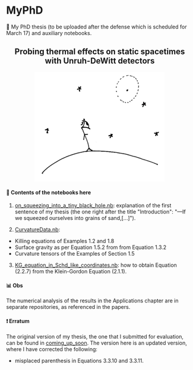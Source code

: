 # MyPhD 

:notebook_with_decorative_cover: My PhD thesis (to be uploaded after the defense which is scheduled for March 17) and auxiliary notebooks.

<div align="center">
  <h2 align="center">Probing thermal effects on static spacetimes <br> with Unruh-DeWitt detectors</h2>
  <img align="center" src="obs_stars.png" alt="drawing" width="350"/>
</div>

#### :open_file_folder: Contents of the notebooks here

1. [on_squeezing_into_a_tiny_black_hole.nb](on_squeezing_into_a_tiny_black_hole.nb): explanation of the first sentence of my thesis (the one right after the title "Introduction": "—If we squeezed ourselves into grains of sand,\[...\]").

2. [CurvatureData.nb](CurvatureData.nb): 
  - Killing equations of Examples 1.2 and 1.8
  - Surface gravity as per Equation 1.5.2 from from Equation 1.3.2
  - Curvature tensors of the Examples of Section 1.5

3. [KG_equation_in_Schd_like_coordinates.nb](KG_equation_in_Schd_like_coordinates.nb): how to obtain Equation (2.2.7) from the Klein-Gordon Equation (2.1.1).

#### :bar_chart: Obs
The numerical analysis of the results in the Applications chapter are in separate repositories, as referenced in the papers. 

#### :heavy_exclamation_mark: Erratum
The original version of my thesis, the one that I submitted for evaluation, can be found in [coming_up_soon](coming_up_soon). The version here is an updated version, where I have corrected the following: 

- misplaced parenthesis in Equations 3.3.10 and 3.3.11.

